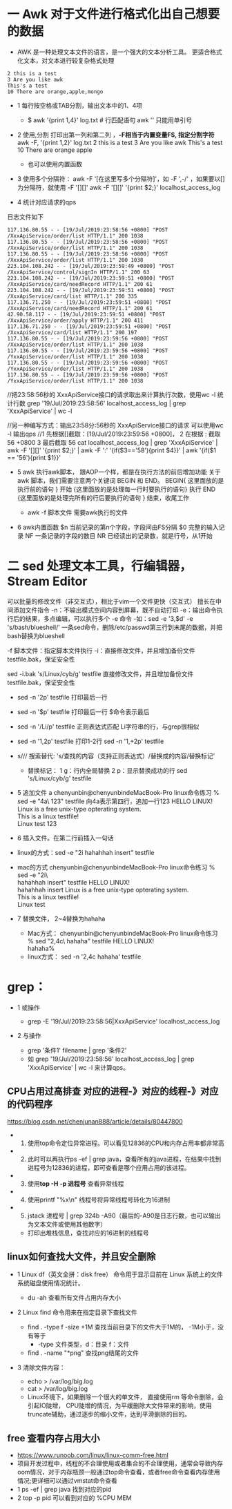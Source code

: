 # 一 Awk 对于文件进行格式化出自己想要的数据
- AWK 是一种处理文本文件的语言，是一个强大的文本分析工具。
更适合格式化文本，对文本进行较复杂格式处理
```
2 this is a test
3 Are you like awk
This's a test
10 There are orange,apple,mongo
```
- 1 每行按空格或TAB分割，输出文本中的1、4项
    - $ awk '{print $1,$4}' log.txt # 行匹配语句 awk '' 只能用单引号
- 2 使用,分割 打印出第一列和第二列  ，**-F相当于内置变量FS, 指定分割字符**
awk -F, '{print $1,$2}'   log.txt
    2 this is a test 
    3 Are you like awk 
    This's a test 
    10 There are orange apple
    
    - 也可以使用内置函数 

- 3 使用多个分隔符： awk -F '[在这里写多个分隔符]'，如 -F ',-/' ，如果要以[]为分隔符，就使用 -F '[][]'
awk -F '[][]' '{print $2;}' localhost_access_log

- 4 统计对应请求的qps

日志文件如下
```
117.136.80.55 - - [19/Jul/2019:23:58:56 +0800] "POST /XxxApiService/order/list HTTP/1.1" 200 1038
117.136.80.55 - - [19/Jul/2019:23:58:56 +0800] "POST /XxxApiService/order/list HTTP/1.1" 200 1038
117.136.80.55 - - [19/Jul/2019:23:58:56 +0800] "POST /XxxApiService/order/list HTTP/1.1" 200 1038
223.104.108.242 - - [19/Jul/2019:23:59:49 +0800] "POST /XxxApiService/control/signIn HTTP/1.1" 200 63
223.104.108.242 - - [19/Jul/2019:23:59:51 +0800] "POST /XxxApiService/card/needRecord HTTP/1.1" 200 61
223.104.108.242 - - [19/Jul/2019:23:59:51 +0800] "POST /XxxApiService/card/list HTTP/1.1" 200 335
117.136.71.250 - - [19/Jul/2019:23:59:51 +0800] "POST /XxxApiService/card/needRecord HTTP/1.1" 200 61
42.90.58.117 - - [19/Jul/2019:23:59:51 +0800] "POST /XxxApiService/order/apply HTTP/1.1" 200 411
117.136.71.250 - - [19/Jul/2019:23:59:51 +0800] "POST /XxxApiService/card/list HTTP/1.1" 200 197
117.136.80.55 - - [19/Jul/2019:23:59:56 +0800] "POST /XxxApiService/order/list HTTP/1.1" 200 1038
117.136.80.55 - - [19/Jul/2019:23:59:56 +0800] "POST /YxxApiService/order/list HTTP/1.1" 200 1038
117.136.80.55 - - [19/Jul/2019:23:59:56 +0800] "POST /YxxApiService/order/list HTTP/1.1" 200 1038
117.136.80.55 - - [19/Jul/2019:23:59:56 +0800] "POST /YxxApiService/order/list HTTP/1.1" 200 1038

```

//把23:58:56秒的 XxxApiService接口的请求取出来计算执行次数，使用wc -l 统计行数
grep '19/Jul/2019:23:58:56' localhost_access_log | grep  'XxxApiService'  | wc -l

//另一种编写方式：输出23:58分:56秒的 XxxApiService接口的请求  可以使用wc -l 输出qps
//1 先根据[]截取：[19/Jul/2019:23:59:56 +0800]， 2 在根据 : 截取 56 +0800 3 最后截取 56
cat localhost_access_log | grep 'XxxApiService' | awk -F '[][]' '{print $2;}' | awk -F ':' '{if($3=='58'){print $4}}' | awk '{if($1 == '56'){print $1}}'

- 5 awk 执行awk脚本， 跟AOP一个样，都是在执行方法的前后增加功能
关于 awk 脚本，我们需要注意两个关键词 BEGIN 和 END。
BEGIN{ 这里面放的是执行前的语句 }   开始
{这里面放的是处理每一行时要执行的语句}  执行
END {这里面放的是处理完所有的行后要执行的语句 }  结束，收尾工作

     - awk -f 脚本文件 需要awk执行的文件


- 6 awk内置函数
$n	当前记录的第n个字段，字段间由FS分隔
$0	完整的输入记录
NF	一条记录的字段的数目
NR	已经读出的记录数，就是行号，从1开始


# 二 sed 处理文本工具，行编辑器，Stream Editor
可以批量的修改文件（非交互式），相比于vim一个文件更快（交互式）
擅长在中间添加文件指令
-n：不输出模式空间内容到屏幕，既不自动打印
-e：输出命令执行后的结果，多点编辑，可以执行多个 -e 命令
    -如：sed -e '3,$d' -e 's/bash/blueshell/' 一条sed命令，删除/etc/passwd第三行到末尾的数据，并把bash替换为blueshell

-f 脚本文件：指定脚本文件执行
-i：直接修改文件，并且增加备份文件 testfile.bak，保证安全性


sed -i.bak 's/Linux/cyb/g' testfile 直接修改文件，并且增加备份文件 testfile.bak，保证安全性



- sed -n '2p' testfile 打印最后一行
- sed -n '$p' testfile 打印最后一行   $命令表示最后

- sed -n '/Li/p' testfile  正则表达式匹配 Li字符串的行，与grep很相似
- sed -n '1,2p' testfile  打印1-2行
 sed -n '1,+2p' testfile


- s/// 搜索替代:  's/查找的内容（支持正则表达式）/替换成的内容/替换标记'
    - 替换标记： 1 g：行内全局替换  2 p：显示替换成功的行
sed 's/Linux/cyb/g' testfile

- 5 追加文件  a
chenyunbin@chenyunbindeMacBook-Pro linux命令练习 % sed -e "4a\\
123" testfile   向4a表示第四行，追加一行123
HELLO LINUX!  
Linux is a free unix-type opterating system.  
This is a linux testfile!  
Linux test 
123

- 6 插入文件。在第二行前插入一句话   
- linux的方式：sed -e "2i hahahhah insert" testfile

- mac的方式
chenyunbin@chenyunbindeMacBook-Pro linux命令练习 % sed -e "2i\\                        
hahahhah insert" testfile
HELLO LINUX!  
hahahhah insert
Linux is a free unix-type opterating system.  
This is a linux testfile!  
Linux test 

- 7 替换文件， 2~4替换为hahaha
    - Mac方式：
    chenyunbin@chenyunbindeMacBook-Pro linux命令练习 % sed "2,4c\\
    hahaha" testfile
    HELLO LINUX!  
    hahaha%
    - linux方式： sed -n '2,4c hahaha' testfile     

# grep：

- 1 或操作
    - grep -E '19/Jul/2019:23:58:56|XxxApiService' localhost_access_log
    
    
- 2 与操作
    - grep '条件1' filename | grep '条件2'
    - 如 grep '19/Jul/2019:23:58:56' localhost_access_log | grep  'XxxApiService'  | wc -l 来计算qps。
    
    
    




## CPU占用过高排查 对应的进程-》对应的线程-》对应的代码程序
https://blog.csdn.net/chenjunan888/article/details/80447800
- 1. 使用top命令定位异常进程。可以看见12836的CPU和内存占用率都非常高
- 2. 此时可以再执行ps -ef | grep java，查看所有的java进程，在结果中找到进程号为12836的进程，即可查看是哪个应用占用的该进程。
- 3. 使用**top -H -p 进程号** 查看异常线程
- 4. 使用printf "%x\n" 线程号将异常线程号转化为16进制
- 5. jstack 进程号 | grep 324b -A90（最后的-A90是日志行数，也可以输出为文本文件或使用其他数字）
    - 打印出堆栈信息，查找对应的16进制的线程号


## linux如何查找大文件，并且安全删除
- 1 Linux df（英文全拼：disk free） 命令用于显示目前在 Linux 系统上的文件系统磁盘使用情况统计。 
    - du -ah 查看所有文件占用内存大小
- 2 Linux find 命令用来在指定目录下查找文件
    - find . -type f -size +1M  查找当前目录下的文件大于1M的， -1M小于，没有等于
        - -type 文件类型，d：目录 f：文件
    - find . -name "*png"  查找png结尾的文件

- 3 清除文件内容：
    - echo > /var/log/big.log
    - cat > /var/log/big.log
    - Linux环境下，如果删除一个很大的单文件， 直接使用rm 等命令删除，会引起IO陡增， CPU陡增的情况，为平缓删除大文件带来的影响，使用truncate辅助，通过逐步的缩小文件，达到平滑删除的目的。
      

## free 查看内存占用大小
- https://www.runoob.com/linux/linux-comm-free.html
- 项目开发过程中，线程的不合理使用或者集合的不合理使用，通常会导致内存oom情况，对于内存瓶颈一般通过top命令查看，或者free命令查看内存使用情况;更详细可以通过vmstat命令查看
- 1 ps -ef | grep java 找到对应的pid
- 2 top -p pid  可以看到对应的 %CPU MEM
